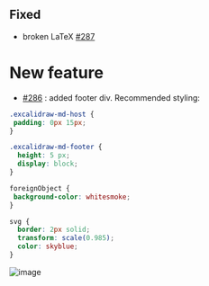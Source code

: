 ## Fixed
- broken LaTeX [#287](https://github.com/zsviczian/obsidian-excalidraw-plugin/issues/287) 

# New feature
- [#286](https://github.com/zsviczian/obsidian-excalidraw-plugin/issues/286) : added footer div. Recommended styling:
```css
.excalidraw-md-host {
 padding: 0px 15px;
}

.excalidraw-md-footer {
  height: 5 px;
  display: block;
}

foreignObject {
 background-color: whitesmoke;
}

svg {
  border: 2px solid;
  transform: scale(0.985);
  color: skyblue;
}
```
![image](https://user-images.githubusercontent.com/14358394/144110220-e3dbd9f5-10e1-4726-af06-e0d1ed9c25cb.png)
